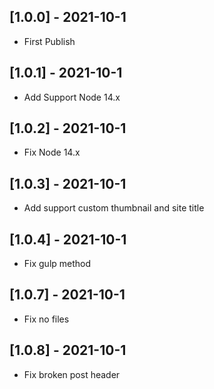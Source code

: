 ## [1.0.0] - 2021-10-1

- First Publish

## [1.0.1] - 2021-10-1

- Add Support Node 14.x

## [1.0.2] - 2021-10-1

- Fix Node 14.x

## [1.0.3] - 2021-10-1

- Add support custom thumbnail and site title

## [1.0.4] - 2021-10-1

- Fix gulp method

## [1.0.7] - 2021-10-1

- Fix no files

## [1.0.8] - 2021-10-1

- Fix broken post header
